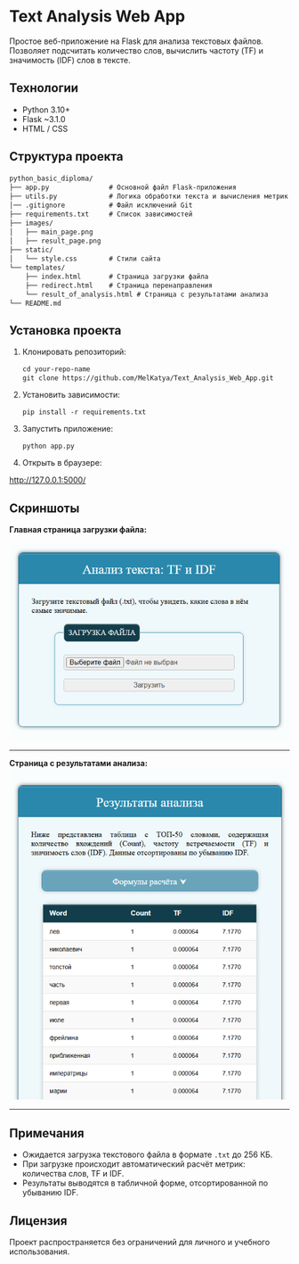 # Text Analysis Web App

Простое веб-приложение на Flask для анализа текстовых файлов.  
Позволяет подсчитать количество слов, вычислить частоту (TF) и значимость (IDF) слов в тексте.

## Технологии

- Python 3.10+
- Flask ~3.1.0
- HTML / CSS

## Структура проекта
    python_basic_diploma/
    ├── app.py               # Основной файл Flask-приложения
    ├── utils.py             # Логика обработки текста и вычисления метрик
    │── .gitignore           # Файл исключений Git
    ├── requirements.txt     # Список зависимостей
    ├── images/
    │   ├── main_page.png
    │   ├── result_page.png
    ├── static/
    │   └── style.css        # Стили сайта
    └── templates/
        ├── index.html       # Страница загрузки файла
        ├── redirect.html    # Страница перенаправления
        └── result_of_analysis.html # Страница с результатами анализа
    └── README.md


## Установка проекта

1. Клонировать репозиторий:
    ```
    cd your-repo-name
    git clone https://github.com/MelKatya/Text_Analysis_Web_App.git
    ```

2. Установить зависимости:
    ```
    pip install -r requirements.txt
    ```
3. Запустить приложение:

   ```
   python app.py
   ```

4. Открыть в браузере:

http://127.0.0.1:5000/

## Скриншоты

**Главная страница загрузки файла:**  

![img.png](images/main_page.png)

---

**Страница с результатами анализа:**  
![img.png](images/result_page.png)

---

## Примечания

- Ожидается загрузка текстового файла в формате `.txt` до 256 КБ.
- При загрузке происходит автоматический расчёт метрик: количества слов, TF и IDF.
- Результаты выводятся в табличной форме, отсортированной по убыванию IDF.

## Лицензия

Проект распространяется без ограничений для личного и учебного использования.
